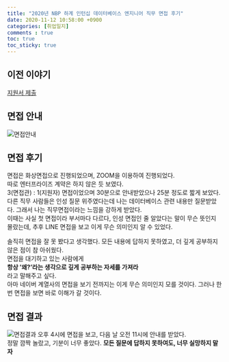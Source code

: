 ```yaml
---
title: "2020년 NBP 하계 인턴십 데이터베이스 엔지니어 직무 면접 후기"
date: 2020-11-12 10:58:00 +0900
categories: [취업일지]
comments : true
toc: true
toc_sticky: true
---
```


## 이전 이야기
[지원서 제출](https://haansole.github.io/취업일지/nbp-1/)

## 면접 안내
![면접안내](https://user-images.githubusercontent.com/19601174/98949305-deba1500-253a-11eb-9d2c-bfe4b0be6276.png)

## 면접 후기
면접은 화상면접으로 진행되었으며, ZOOM을 이용하여 진행되었다.<br>
따로 엔터프라이즈 계약은 하지 않은 듯 보였다.<br>
3(면접관) : 1(지원자) 면접이었으며 30분으로 안내받았으나 25분 정도로 짧게 보았다.<br>
다른 직무 사람들은 인성 질문 위주였다는데 나는 데이터베이스 관련 내용만 질문받았다.
그래서 나는 직무면접이라는 느낌을 강하게 받았다.<br>
이때는 사실 첫 면접이라 부서마다 다르다, 인성 면접인 줄 알았다는 말이 무슨 뜻인지 몰랐는데, 추후 LINE 면접을 보고 이게 무슨 의미인지 알 수 있었다.

솔직히 면접을 잘 못 봤다고 생각했다. 모든 내용에 답하지 못하였고, 더 깊게 공부하지 않은 점이 참 아쉬웠다.<br>
면접을 대기하고 있는 사람에게<br>
**항상 ’왜?’라는 생각으로 깊게 공부하는 자세를 가져라**
<br>라고 말해주고 싶다.<br>
아마 네이버 계열사의 면접을 보기 전까지는 이게 무슨 의미인지 모를 것이다. 그러나 한번 면접을 보면 바로 이해가 갈 것이다.


## 면접 결과
![면접결과](https://user-images.githubusercontent.com/19601174/98950175-02318f80-253c-11eb-9f1b-da2889c68491.png)
오후 4시에 면접을 보고, 다음 날 오전 11시에 안내를 받았다.<br>
정말 깜짝 놀랐고, 기분이 너무 좋았다.
**모든 질문에 답하지 못하여도, 너무 실망하지 말자**
